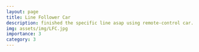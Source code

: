 ```yaml
---
layout: page
title: Line Follower Car 
description: finished the specific line asap using remote-control car. 
img: assets/img/LFC.jpg
importance: 3
category: 3
---
```


